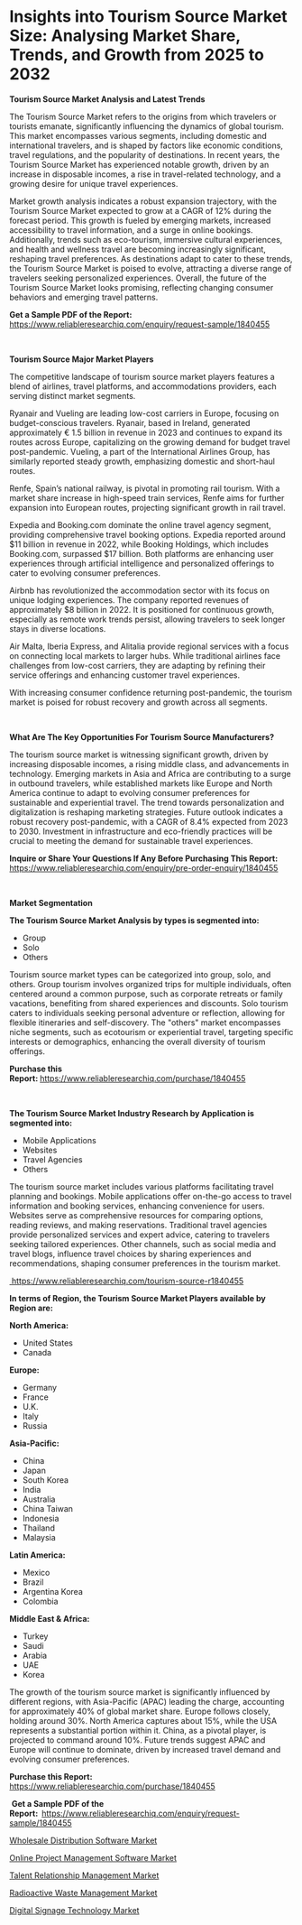 <p><h1>Insights into Tourism Source Market Size: Analysing Market Share, Trends, and Growth from 2025 to 2032</h1></p><p><strong>Tourism Source Market Analysis and Latest Trends</strong></p>
<p><p>The Tourism Source Market refers to the origins from which travelers or tourists emanate, significantly influencing the dynamics of global tourism. This market encompasses various segments, including domestic and international travelers, and is shaped by factors like economic conditions, travel regulations, and the popularity of destinations. In recent years, the Tourism Source Market has experienced notable growth, driven by an increase in disposable incomes, a rise in travel-related technology, and a growing desire for unique travel experiences.</p><p>Market growth analysis indicates a robust expansion trajectory, with the Tourism Source Market expected to grow at a CAGR of 12% during the forecast period. This growth is fueled by emerging markets, increased accessibility to travel information, and a surge in online bookings. Additionally, trends such as eco-tourism, immersive cultural experiences, and health and wellness travel are becoming increasingly significant, reshaping travel preferences. As destinations adapt to cater to these trends, the Tourism Source Market is poised to evolve, attracting a diverse range of travelers seeking personalized experiences. Overall, the future of the Tourism Source Market looks promising, reflecting changing consumer behaviors and emerging travel patterns.</p></p>
<p><strong>Get a Sample PDF of the Report:&nbsp;</strong> <a href="https://www.reliableresearchiq.com/enquiry/request-sample/1840455?utm_campaign=104&utm_medium=2&utm_source=Github&utm_content=ia&utm_term=11032025&utm_id=tourism-source">https://www.reliableresearchiq.com/enquiry/request-sample/1840455</a></p>
<p>&nbsp;</p>
<p><strong>Tourism Source Major Market Players</strong></p>
<p><p>The competitive landscape of tourism source market players features a blend of airlines, travel platforms, and accommodations providers, each serving distinct market segments. </p><p>Ryanair and Vueling are leading low-cost carriers in Europe, focusing on budget-conscious travelers. Ryanair, based in Ireland, generated approximately € 1.5 billion in revenue in 2023 and continues to expand its routes across Europe, capitalizing on the growing demand for budget travel post-pandemic. Vueling, a part of the International Airlines Group, has similarly reported steady growth, emphasizing domestic and short-haul routes.</p><p>Renfe, Spain’s national railway, is pivotal in promoting rail tourism. With a market share increase in high-speed train services, Renfe aims for further expansion into European routes, projecting significant growth in rail travel.</p><p>Expedia and Booking.com dominate the online travel agency segment, providing comprehensive travel booking options. Expedia reported around $11 billion in revenue in 2022, while Booking Holdings, which includes Booking.com, surpassed $17 billion. Both platforms are enhancing user experiences through artificial intelligence and personalized offerings to cater to evolving consumer preferences.</p><p>Airbnb has revolutionized the accommodation sector with its focus on unique lodging experiences. The company reported revenues of approximately $8 billion in 2022. It is positioned for continuous growth, especially as remote work trends persist, allowing travelers to seek longer stays in diverse locations.</p><p>Air Malta, Iberia Express, and Alitalia provide regional services with a focus on connecting local markets to larger hubs. While traditional airlines face challenges from low-cost carriers, they are adapting by refining their service offerings and enhancing customer travel experiences.</p><p>With increasing consumer confidence returning post-pandemic, the tourism market is poised for robust recovery and growth across all segments.</p></p>
<p>&nbsp;</p>
<p><strong>What Are The Key Opportunities For Tourism Source Manufacturers?</strong></p>
<p><p>The tourism source market is witnessing significant growth, driven by increasing disposable incomes, a rising middle class, and advancements in technology. Emerging markets in Asia and Africa are contributing to a surge in outbound travelers, while established markets like Europe and North America continue to adapt to evolving consumer preferences for sustainable and experiential travel. The trend towards personalization and digitalization is reshaping marketing strategies. Future outlook indicates a robust recovery post-pandemic, with a CAGR of 8.4% expected from 2023 to 2030. Investment in infrastructure and eco-friendly practices will be crucial to meeting the demand for sustainable travel experiences.</p></p>
<p><strong>Inquire or Share Your Questions If Any Before Purchasing This Report:</strong> <a href="https://www.reliableresearchiq.com/enquiry/pre-order-enquiry/1840455?utm_campaign=104&utm_medium=2&utm_source=Github&utm_content=ia&utm_term=11032025&utm_id=tourism-source">https://www.reliableresearchiq.com/enquiry/pre-order-enquiry/1840455</a></p>
<p>&nbsp;</p>
<p><strong>Market Segmentation</strong></p>
<p><strong>The Tourism Source Market Analysis by types is segmented into:</strong></p>
<p><ul><li>Group</li><li>Solo</li><li>Others</li></ul></p>
<p><p>Tourism source market types can be categorized into group, solo, and others. Group tourism involves organized trips for multiple individuals, often centered around a common purpose, such as corporate retreats or family vacations, benefiting from shared experiences and discounts. Solo tourism caters to individuals seeking personal adventure or reflection, allowing for flexible itineraries and self-discovery. The "others" market encompasses niche segments, such as ecotourism or experiential travel, targeting specific interests or demographics, enhancing the overall diversity of tourism offerings.</p></p>
<p><strong>Purchase this Report:&nbsp;</strong><a href="https://www.reliableresearchiq.com/purchase/1840455?utm_campaign=104&utm_medium=2&utm_source=Github&utm_content=ia&utm_term=11032025&utm_id=tourism-source">https://www.reliableresearchiq.com/purchase/1840455</a></p>
<p>&nbsp;</p>
<p><strong>The Tourism Source Market Industry Research by Application is segmented into:</strong></p>
<p><ul><li>Mobile Applications</li><li>Websites</li><li>Travel Agencies</li><li>Others</li></ul></p>
<p><p>The tourism source market includes various platforms facilitating travel planning and bookings. Mobile applications offer on-the-go access to travel information and booking services, enhancing convenience for users. Websites serve as comprehensive resources for comparing options, reading reviews, and making reservations. Traditional travel agencies provide personalized services and expert advice, catering to travelers seeking tailored experiences. Other channels, such as social media and travel blogs, influence travel choices by sharing experiences and recommendations, shaping consumer preferences in the tourism market.</p></p>
<p><a href="https://www.reliableresearchiq.com/tourism-source-r1840455?utm_campaign=104&utm_medium=2&utm_source=Github&utm_content=ia&utm_term=11032025&utm_id=tourism-source">&nbsp;https://www.reliableresearchiq.com/tourism-source-r1840455</a></p>
<p><strong>In terms of Region, the Tourism Source Market Players available by Region are:</strong></p>
<p>
    <p> <strong> North America: </strong>
        <ul>
            <li>United States</li>
            <li>Canada</li>
        </ul>
        </p> 
    <p> <strong> Europe: </strong>
        <ul>
            <li>Germany</li>
            <li>France</li>
            <li>U.K.</li>
            <li>Italy</li>
            <li>Russia</li>
        </ul>
        </p> 
    <p> <strong> Asia-Pacific: </strong>
        <ul>
            <li>China</li>
            <li>Japan</li>
            <li>South Korea</li>
            <li>India</li>
            <li>Australia</li>
            <li>China Taiwan</li>
            <li>Indonesia</li>
            <li>Thailand</li>
            <li>Malaysia</li>
        </ul>
        </p> 
    <p> <strong> Latin America: </strong>
        <ul>
            <li>Mexico</li>
            <li>Brazil</li>
            <li>Argentina Korea</li>
            <li>Colombia</li>
        </ul>
        </p> 
    <p> <strong> Middle East & Africa: </strong>
        <ul>
            <li>Turkey</li>
            <li>Saudi</li>
            <li>Arabia</li>
            <li>UAE</li>
            <li>Korea</li>
        </ul>
    </p>
    </p>
<p><p>The growth of the tourism source market is significantly influenced by different regions, with Asia-Pacific (APAC) leading the charge, accounting for approximately 40% of global market share. Europe follows closely, holding around 30%. North America captures about 15%, while the USA represents a substantial portion within it. China, as a pivotal player, is projected to command around 10%. Future trends suggest APAC and Europe will continue to dominate, driven by increased travel demand and evolving consumer preferences.</p></p>
<p><strong>Purchase this Report: </strong><a href="https://www.reliableresearchiq.com/purchase/1840455?utm_campaign=104&utm_medium=2&utm_source=Github&utm_content=ia&utm_term=11032025&utm_id=tourism-source">https://www.reliableresearchiq.com/purchase/1840455</a></p>
<p>&nbsp;<strong>Get a Sample PDF of the Report:&nbsp;&nbsp;</strong><a href="https://www.reliableresearchiq.com/enquiry/request-sample/1840455?utm_campaign=104&utm_medium=2&utm_source=Github&utm_content=ia&utm_term=11032025&utm_id=tourism-source">https://www.reliableresearchiq.com/enquiry/request-sample/1840455</a></p>
<p><strong></strong></p>
<p><p><a href="https://github.com/pimanoruman/Market-Research-Report-List-1/blob/main/wholesale-distribution-software-market.md?utm_campaign=104&utm_medium=2&utm_source=Github&utm_content=ia&utm_term=11032025&utm_id=tourism-source">Wholesale Distribution Software Market</a></p><p><a href="https://github.com/adyawafurber1/Market-Research-Report-List-1/blob/main/online-project-management-software-market.md?utm_campaign=104&utm_medium=2&utm_source=Github&utm_content=ia&utm_term=11032025&utm_id=tourism-source">Online Project Management Software Market</a></p><p><a href="https://github.com/sungbruington660/Market-Research-Report-List-1/blob/main/talent-relationship-management-market.md?utm_campaign=104&utm_medium=2&utm_source=Github&utm_content=ia&utm_term=11032025&utm_id=tourism-source">Talent Relationship Management Market</a></p><p><a href="https://github.com/gerdabatiskzv9/Market-Research-Report-List-1/blob/main/radioactive-waste-management-market.md?utm_campaign=104&utm_medium=2&utm_source=Github&utm_content=ia&utm_term=11032025&utm_id=tourism-source">Radioactive Waste Management Market</a></p><p><a href="https://github.com/bensemilia864/Market-Research-Report-List-1/blob/main/digital-signage-technology-market.md?utm_campaign=104&utm_medium=2&utm_source=Github&utm_content=ia&utm_term=11032025&utm_id=tourism-source">Digital Signage Technology Market</a></p></p>